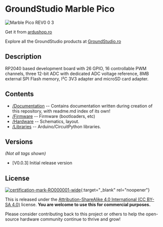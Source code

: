 GroundStudio Marble Pico
====================================
![Marble Pico REV0 0 3](https://github.com/GroundStudio/GroundStudio_Marble_Pico/assets/77836107/5c4af479-86a2-410a-b61f-0af129a0b0b1)

Get it from [ardushop.ro](https://ardushop.ro/ro/home/2652-marble-pico.html)

Explore all the GroundStudio products at [GroundStudio.ro](https://groundstudio.ro/)

Description
-------------------
RP2040 based development board with 26 GPIO, 16 controllable PWM channels, three 12-bit ADC with dedicated ADC voltage reference, 8MB external SPI Flash memory, I²C 3V3 adapter and microSD card adapter.

Contents
-------------------

* [/Documentation](https://github.com/GroundStudio/GroundStudio_Marble_Pico/tree/main/Documentation) -- Contains documentation written during creation of this repository, with readme.md index of its own!
* [/Firmware](https://github.com/GroundStudio/GroundStudio_Marble_Pico/tree/main/Firmware) -- Firmware (bootloaders, etc)
* [/Hardware](https://github.com/GroundStudio/GroundStudio_Marble_Pico/tree/main/Hardware) -- Schematics, layout.
* [/Libraries](https://github.com/GroundStudio/GroundStudio_Marble_Pico/tree/main/Libraries) -- Arduino/CircuitPython libraries. 

Versions
-------------------
*(Not all tags shown)*
* [V0.0.3] Initial release version

License
-------------------
[![certification-mark-RO000001-wide](https://github.com/GroundStudio/GroundStudio_Marble_Pico/assets/77836107/d7cc34db-90d8-43c5-8947-5ca1ad213ec5)](https://certification.oshwa.org/ro000001.html){:target="_blank" rel="noopener"}

This is released under the [Attribution-ShareAlike 4.0 International (CC BY-SA 4.0)](https://creativecommons.org/licenses/by-sa/4.0/) license. 
**You are welcome to use this for commercial purposes.**

Please consider contributing back to this project or others to help the open-source hardware community continue to thrive and grow! 
